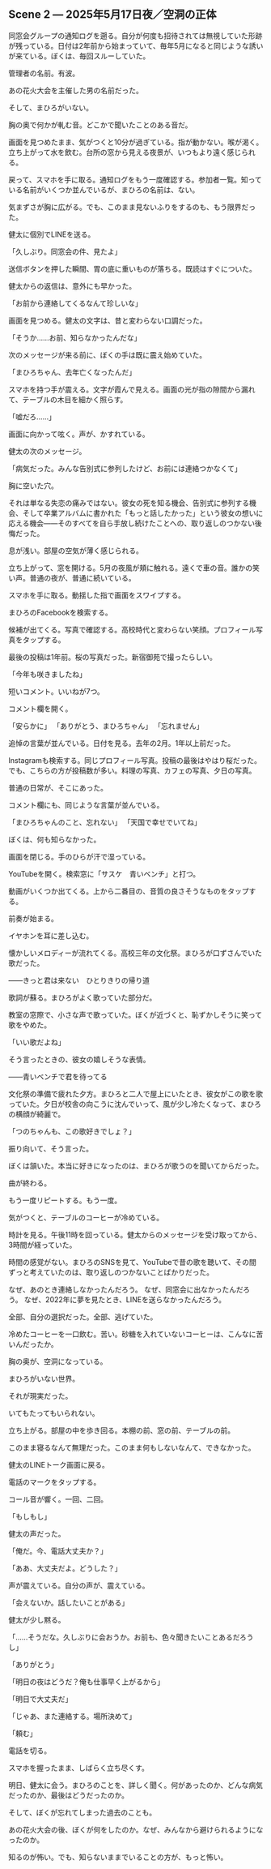 ## Scene 2 ― 2025年5月17日夜／空洞の正体

同窓会グループの通知ログを遡る。自分が何度も招待されては無視していた形跡が残っている。日付は2年前から始まっていて、毎年5月になると同じような誘いが来ている。ぼくは、毎回スルーしていた。

管理者の名前。有波。

あの花火大会を主催した男の名前だった。

そして、まひろがいない。

胸の奥で何かが軋む音。どこかで聞いたことのある音だ。

画面を見つめたまま、気がつくと10分が過ぎている。指が動かない。喉が渇く。立ち上がって水を飲む。台所の窓から見える夜景が、いつもより遠く感じられる。

戻って、スマホを手に取る。通知ログをもう一度確認する。参加者一覧。知っている名前がいくつか並んでいるが、まひろの名前は、ない。

気まずさが胸に広がる。でも、このまま見ないふりをするのも、もう限界だった。

健太に個別でLINEを送る。

「久しぶり。同窓会の件、見たよ」

送信ボタンを押した瞬間、胃の底に重いものが落ちる。既読はすぐについた。

健太からの返信は、意外にも早かった。

「お前から連絡してくるなんて珍しいな」

画面を見つめる。健太の文字は、昔と変わらない口調だった。

「そうか……お前、知らなかったんだな」

次のメッセージが来る前に、ぼくの手は既に震え始めていた。

「まひろちゃん、去年亡くなったんだ」

スマホを持つ手が震える。文字が霞んで見える。画面の光が指の隙間から漏れて、テーブルの木目を細かく照らす。

「嘘だろ……」

画面に向かって呟く。声が、かすれている。

健太の次のメッセージ。

「病気だった。みんな告別式に参列したけど、お前には連絡つかなくて」

胸に空いた穴。

それは単なる失恋の痛みではない。彼女の死を知る機会、告別式に参列する機会、そして卒業アルバムに書かれた「もっと話したかった」という彼女の想いに応える機会――そのすべてを自ら手放し続けたことへの、取り返しのつかない後悔だった。

息が浅い。部屋の空気が薄く感じられる。

立ち上がって、窓を開ける。5月の夜風が頬に触れる。遠くで車の音。誰かの笑い声。普通の夜が、普通に続いている。

スマホを手に取る。動揺した指で画面をスワイプする。

まひろのFacebookを検索する。

候補が出てくる。写真で確認する。高校時代と変わらない笑顔。プロフィール写真をタップする。

最後の投稿は1年前。桜の写真だった。新宿御苑で撮ったらしい。

「今年も咲きましたね」

短いコメント。いいねが7つ。

コメント欄を開く。

「安らかに」
「ありがとう、まひろちゃん」
「忘れません」

追悼の言葉が並んでいる。日付を見る。去年の2月。1年以上前だった。

Instagramも検索する。同じプロフィール写真。投稿の最後はやはり桜だった。でも、こちらの方が投稿数が多い。料理の写真、カフェの写真、夕日の写真。

普通の日常が、そこにあった。

コメント欄にも、同じような言葉が並んでいる。

「まひろちゃんのこと、忘れない」
「天国で幸せでいてね」

ぼくは、何も知らなかった。

画面を閉じる。手のひらが汗で湿っている。

YouTubeを開く。検索窓に「サスケ　青いベンチ」と打つ。

動画がいくつか出てくる。上から二番目の、音質の良さそうなものをタップする。

前奏が始まる。

イヤホンを耳に差し込む。

懐かしいメロディーが流れてくる。高校三年の文化祭。まひろが口ずさんでいた歌だった。

――きっと君は来ない　ひとりきりの帰り道

歌詞が蘇る。まひろがよく歌っていた部分だ。

教室の窓際で、小さな声で歌っていた。ぼくが近づくと、恥ずかしそうに笑って歌をやめた。

「いい歌だよね」

そう言ったときの、彼女の嬉しそうな表情。

――青いベンチで君を待ってる

文化祭の準備で疲れた夕方。まひろと二人で屋上にいたとき、彼女がこの歌を歌っていた。夕日が校舎の向こうに沈んでいって、風が少し冷たくなって、まひろの横顔が綺麗で。

「つのちゃんも、この歌好きでしょ？」

振り向いて、そう言った。

ぼくは頷いた。本当に好きになったのは、まひろが歌うのを聞いてからだった。

曲が終わる。

もう一度リピートする。もう一度。

気がつくと、テーブルのコーヒーが冷めている。

時計を見る。午後11時を回っている。健太からのメッセージを受け取ってから、3時間が経っていた。

時間の感覚がない。まひろのSNSを見て、YouTubeで昔の歌を聴いて、その間ずっと考えていたのは、取り返しのつかないことばかりだった。

なぜ、あのとき連絡しなかったんだろう。
なぜ、同窓会に出なかったんだろう。
なぜ、2022年に夢を見たとき、LINEを送らなかったんだろう。

全部、自分の選択だった。全部、逃げていた。

冷めたコーヒーを一口飲む。苦い。砂糖を入れていないコーヒーは、こんなに苦いんだったか。

胸の奥が、空洞になっている。

まひろがいない世界。

それが現実だった。

いてもたってもいられない。

立ち上がる。部屋の中を歩き回る。本棚の前、窓の前、テーブルの前。

このまま寝るなんて無理だった。このまま何もしないなんて、できなかった。

健太のLINEトーク画面に戻る。

電話のマークをタップする。

コール音が響く。一回、二回。

「もしもし」

健太の声だった。

「俺だ。今、電話大丈夫か？」

「ああ、大丈夫だよ。どうした？」

声が震えている。自分の声が、震えている。

「会えないか。話したいことがある」

健太が少し黙る。

「……そうだな。久しぶりに会おうか。お前も、色々聞きたいことあるだろうし」

「ありがとう」

「明日の夜はどうだ？俺も仕事早く上がるから」

「明日で大丈夫だ」

「じゃあ、また連絡する。場所決めて」

「頼む」

電話を切る。

スマホを握ったまま、しばらく立ち尽くす。

明日、健太に会う。まひろのことを、詳しく聞く。何があったのか、どんな病気だったのか、最後はどうだったのか。

そして、ぼくが忘れてしまった過去のことも。

あの花火大会の後、ぼくが何をしたのか。なぜ、みんなから避けられるようになったのか。

知るのが怖い。でも、知らないままでいることの方が、もっと怖い。
